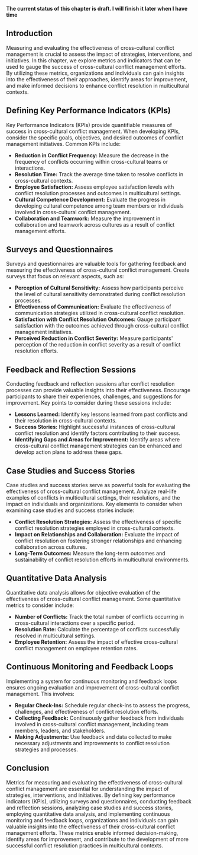 **The current status of this chapter is draft. I will finish it later when I have time**

Introduction
------------

Measuring and evaluating the effectiveness of cross-cultural conflict management is crucial to assess the impact of strategies, interventions, and initiatives. In this chapter, we explore metrics and indicators that can be used to gauge the success of cross-cultural conflict management efforts. By utilizing these metrics, organizations and individuals can gain insights into the effectiveness of their approaches, identify areas for improvement, and make informed decisions to enhance conflict resolution in multicultural contexts.

Defining Key Performance Indicators (KPIs)
------------------------------------------

Key Performance Indicators (KPIs) provide quantifiable measures of success in cross-cultural conflict management. When developing KPIs, consider the specific goals, objectives, and desired outcomes of conflict management initiatives. Common KPIs include:

* **Reduction in Conflict Frequency:** Measure the decrease in the frequency of conflicts occurring within cross-cultural teams or interactions.
* **Resolution Time:** Track the average time taken to resolve conflicts in cross-cultural contexts.
* **Employee Satisfaction:** Assess employee satisfaction levels with conflict resolution processes and outcomes in multicultural settings.
* **Cultural Competence Development:** Evaluate the progress in developing cultural competence among team members or individuals involved in cross-cultural conflict management.
* **Collaboration and Teamwork:** Measure the improvement in collaboration and teamwork across cultures as a result of conflict management efforts.

Surveys and Questionnaires
--------------------------

Surveys and questionnaires are valuable tools for gathering feedback and measuring the effectiveness of cross-cultural conflict management. Create surveys that focus on relevant aspects, such as:

* **Perception of Cultural Sensitivity:** Assess how participants perceive the level of cultural sensitivity demonstrated during conflict resolution processes.
* **Effectiveness of Communication:** Evaluate the effectiveness of communication strategies utilized in cross-cultural conflict resolution.
* **Satisfaction with Conflict Resolution Outcomes:** Gauge participant satisfaction with the outcomes achieved through cross-cultural conflict management initiatives.
* **Perceived Reduction in Conflict Severity:** Measure participants' perception of the reduction in conflict severity as a result of conflict resolution efforts.

Feedback and Reflection Sessions
--------------------------------

Conducting feedback and reflection sessions after conflict resolution processes can provide valuable insights into their effectiveness. Encourage participants to share their experiences, challenges, and suggestions for improvement. Key points to consider during these sessions include:

* **Lessons Learned:** Identify key lessons learned from past conflicts and their resolution in cross-cultural contexts.
* **Success Stories:** Highlight successful instances of cross-cultural conflict resolution and identify factors contributing to their success.
* **Identifying Gaps and Areas for Improvement:** Identify areas where cross-cultural conflict management strategies can be enhanced and develop action plans to address these gaps.

Case Studies and Success Stories
--------------------------------

Case studies and success stories serve as powerful tools for evaluating the effectiveness of cross-cultural conflict management. Analyze real-life examples of conflicts in multicultural settings, their resolutions, and the impact on individuals and organizations. Key elements to consider when examining case studies and success stories include:

* **Conflict Resolution Strategies:** Assess the effectiveness of specific conflict resolution strategies employed in cross-cultural contexts.
* **Impact on Relationships and Collaboration:** Evaluate the impact of conflict resolution on fostering stronger relationships and enhancing collaboration across cultures.
* **Long-Term Outcomes:** Measure the long-term outcomes and sustainability of conflict resolution efforts in multicultural environments.

Quantitative Data Analysis
--------------------------

Quantitative data analysis allows for objective evaluation of the effectiveness of cross-cultural conflict management. Some quantitative metrics to consider include:

* **Number of Conflicts:** Track the total number of conflicts occurring in cross-cultural interactions over a specific period.
* **Resolution Rate:** Calculate the percentage of conflicts successfully resolved in multicultural settings.
* **Employee Retention:** Assess the impact of effective cross-cultural conflict management on employee retention rates.

Continuous Monitoring and Feedback Loops
----------------------------------------

Implementing a system for continuous monitoring and feedback loops ensures ongoing evaluation and improvement of cross-cultural conflict management. This involves:

* **Regular Check-Ins:** Schedule regular check-ins to assess the progress, challenges, and effectiveness of conflict resolution efforts.
* **Collecting Feedback:** Continuously gather feedback from individuals involved in cross-cultural conflict management, including team members, leaders, and stakeholders.
* **Making Adjustments:** Use feedback and data collected to make necessary adjustments and improvements to conflict resolution strategies and processes.

Conclusion
----------

Metrics for measuring and evaluating the effectiveness of cross-cultural conflict management are essential for understanding the impact of strategies, interventions, and initiatives. By defining key performance indicators (KPIs), utilizing surveys and questionnaires, conducting feedback and reflection sessions, analyzing case studies and success stories, employing quantitative data analysis, and implementing continuous monitoring and feedback loops, organizations and individuals can gain valuable insights into the effectiveness of their cross-cultural conflict management efforts. These metrics enable informed decision-making, identify areas for improvement, and contribute to the development of more successful conflict resolution practices in multicultural contexts.
